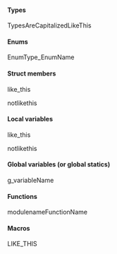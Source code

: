 #### Types
TypesAreCapitalizedLikeThis

#### Enums
EnumType_EnumName

#### Struct members
like_this

notlikethis

#### Local variables
like_this

notlikethis

#### Global variables (or global statics)
g_variableName

#### Functions
modulenameFunctionName

#### Macros
LIKE_THIS